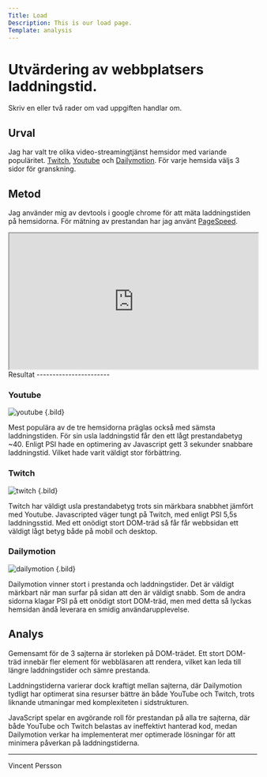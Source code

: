 ```yaml
---
Title: Load
Description: This is our load page.
Template: analysis
---
```


Utvärdering av webbplatsers laddningstid.
=======================

Skriv en eller två rader om vad uppgiften handlar om.

Urval
-----------------------

Jag har valt tre olika video-streamingtjänst hemsidor med variande populäritet. <a href="twitch.tv">Twitch</a>, <a href="youtube.com">Youtube</a> och <a href="dailymotion">Dailymotion</a>.
För varje hemsida väljs 3 sidor för granskning.

Metod
-----------------------

Jag använder mig av devtools i google chrome för att mäta laddningstiden på hemsidorna. För mätning av prestandan har jag använt <a href="https://pagespeed.web.dev/">PageSpeed</a>.



<div class="embed-spreadsheet">
<iframe style="width: 100%; height: 275px; max-width: 830px;" src="https://docs.google.com/spreadsheets/d/e/2PACX-1vT0mqIz4cqkmsve9kMhyKRPJEMfCZQcfXtYt2sgvjlyCADaAqMJ4ygF_uUx9QZQ-Ku6rbkDll1H64v5/pubhtml?widget=true&amp;headers=false"></iframe>
</div>
Resultat
-----------------------


### Youtube
![youtube](%assets_url%/img/youtube.jpg) {.bild}

Mest populära av de tre hemsidorna präglas också med sämsta laddningstiden. För sin usla laddningstid får den ett lågt prestandabetyg ~40. Enligt PSI hade en optimering av Javascript gett 3 sekunder snabbare laddningstid. Vilket hade varit väldigt stor förbättring.



### Twitch
![twitch](%assets_url%/img/twitch.jpg) {.bild}

Twitch har väldigt usla prestandabetyg trots sin märkbara snabbhet jämfört med Youtube. Javascripted väger tungt på Twitch, med enligt PSI 5,5s laddningsstid. Med ett onödigt stort DOM-träd så får får webbsidan ett väldigt lågt betyg både på mobil och desktop.

### Dailymotion
![dailymotion](%assets_url%/img/dailymotion.jpg) {.bild}

Dailymotion vinner stort i prestanda och laddningstider. Det är väldigt märkbart när man surfar på sidan att den är väldigt snabb. Som de andra sidorna klagar PSI på ett onödigt stort DOM-träd, men med detta så lyckas hemsidan ändå leverara en smidig användarupplevelse.


Analys
----------------

Gemensamt för de 3 sajterna är storleken på DOM-trädet. Ett stort DOM-träd innebär fler element för webbläsaren att rendera, vilket kan leda till längre laddningstider och sämre prestanda. 

Laddningstiderna varierar dock kraftigt mellan sajterna, där Dailymotion tydligt har optimerat sina resurser bättre än både YouTube och Twitch, trots liknande utmaningar med komplexiteten i sidstrukturen. 

JavaScript spelar en avgörande roll för prestandan på alla tre sajterna, där både YouTube och Twitch belastas av ineffektivt hanterad kod, medan Dailymotion verkar ha implementerat mer optimerade lösningar för att minimera påverkan på laddningstiderna.

________________________________________________________




Vincent Persson